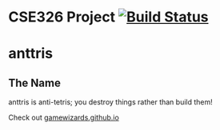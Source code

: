 CSE326 Project [![Build Status](https://travis-ci.org/GameWizards/anttris.svg?branch=unify)](https://travis-ci.org/GameWizards/anttris)
=======

# anttris

## The Name
anttris is anti-tetris; you destroy things rather than build them! 

Check out [gamewizards.github.io](gamewizards.github.io)
